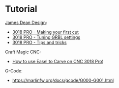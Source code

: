 # Tutorial

[James Dean Design](https://www.youtube.com/channel/UCzBQxkTsKbaKo1tqqOdxLOQ):
- [3018 PRO - Making your first cut](https://www.youtube.com/watch?v=mUO6d7MaeCA)
- [3018 PRO - Tuning GRBL settings](https://www.youtube.com/watch?v=9n2gEmHEaao)
- [3018 PRO - Tips and tricks](https://www.youtube.com/watch?v=GpsdNzSu0EM)

Craft Magic CNC:
- [How to use Easel to Carve on CNC 3018 Pro](https://www.youtube.com/watch?v=kCwMz07LaQ0))

G-Code:
- https://marlinfw.org/docs/gcode/G000-G001.html